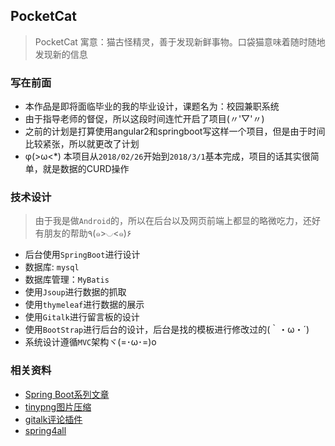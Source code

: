 ## PocketCat
> PocketCat  寓意：猫古怪精灵，善于发现新鲜事物。口袋猫意味着随时随地发现新的信息

### 写在前面
- 本作品是即将面临毕业的我的毕业设计，课题名为：校园兼职系统
- 由于指导老师的督促，所以这段时间连忙开启了项目(〃'▽'〃)
- 之前的计划是打算使用angular2和springboot写这样一个项目，但是由于时间比较紧张，所以就更改了计划
- φ(>ω<*) 本项目从`2018/02/26`开始到`2018/3/1`基本完成，项目的话其实很简单，就是数据的CURD操作

### 技术设计
> 由于我是做`Android`的，所以在后台以及网页前端上都显的略微吃力，还好有朋友的帮助٩(๑>◡<๑)۶ 

- 后台使用`SpringBoot`进行设计
- 数据库: `mysql`
- 数据库管理：`MyBatis`
- 使用`Jsoup`进行数据的抓取
- 使用`thymeleaf`进行数据的展示
- 使用`Gitalk`进行留言板的设计
- 使用`BootStrap`进行后台的设计，后台是找的模板进行修改过的(｀・ω・´)
- 系统设计遵循`MVC`架构ヾ(=･ω･=)o

### 相关资料
- [Spring Boot系列文章](http://www.ityouknow.com/spring-boot.html)
- [tinypng图片压缩](https://tinypng.com/)
- [gitalk评论插件](https://github.com/gitalk/gitalk)
- [spring4all](http://www.spring4all.com/)
